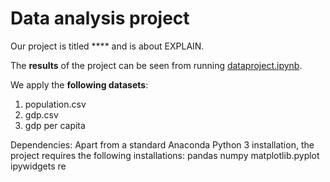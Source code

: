 # Data analysis project

Our project is titled **** and is about EXPLAIN.

The **results** of the project can be seen from running [dataproject.ipynb](dataproject.ipynb).

We apply the **following datasets**:

1. population.csv
1. gdp.csv
1. gdp per capita 

Dependencies: Apart from a standard Anaconda Python 3 installation, the project requires the following installations:
pandas
numpy
matplotlib.pyplot
ipywidgets
re
